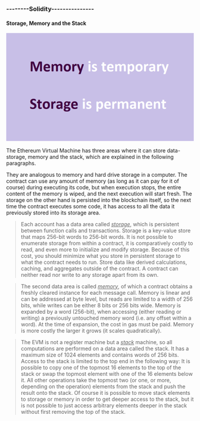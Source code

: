 ### --------Solidity--------------- 

#### Storage, Memory and the Stack 

![memory](.\memory.png)

The Ethereum Virtual Machine has three areas where it can store data- storage, memory and the stack, which are explained in the following paragraphs.

They are analogous to memory and hard drive storage in a computer. The contract can use any amount of memory (as long as it can pay for it of course) during executing its code, but when execution stops, the entire content of the memory is wiped, and the next execution will start fresh. The storage on the other hand is persisted into the blockchain itself, so the next time the contract executes some code, it has access to all the data it previously stored into its storage area.

> Each account has a data area called *<u>storage</u>*, which is persistent between function calls and transactions. Storage is a key-value store that maps 256-bit words to 256-bit words. It is not possible to enumerate storage from within a contract, it is comparatively costly to read, and even more to initialize and modify storage. Because of this cost, you should minimize what you store in persistent storage to what the contract needs to run. Store data like derived calculations, caching, and aggregates outside of the contract. A contract can neither read nor write to any storage apart from its own. 

> The second data area is called *<u>memory</u>*, of which a contract obtains a freshly cleared instance for each message call. Memory is linear and can be addressed at byte level, but reads are limited to a width of 256 bits, while writes can be either 8 bits or 256 bits wide. Memory is expanded by a word (256-bit), when accessing (either reading or writing) a previously untouched memory word (i.e. any offset within a word). At the time of expansion, the cost in gas must be paid. Memory is more costly the larger it grows (it scales quadratically). 

> The EVM is not a register machine but a *<u>stack</u>* machine, so all computations are performed on a data area called the stack. It has a maximum size of 1024 elements and contains words of 256 bits. Access to the stack is limited to the top end in the following way: It is possible to copy one of the topmost 16 elements to the top of the stack or swap the topmost element with one of the 16 elements below it. All other operations take the topmost two (or one, or more, depending on the operation) elements from the stack and push the result onto the stack. Of course it is possible to move stack elements to storage or memory in order to get deeper access to the stack, but it is not possible to just access arbitrary elements deeper in the stack without first removing the top of the stack.
